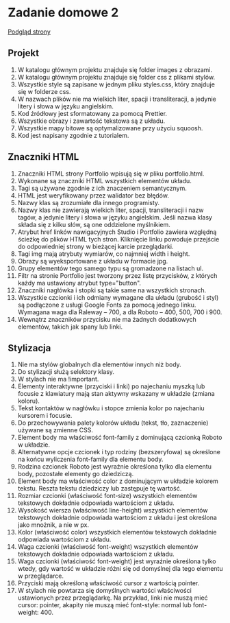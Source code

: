 # Zadanie domowe 2

<a href="https://sim-mag.github.io/goit-markup-hw-01/">Podgląd strony</a>

## Projekt

<ol>
<li>W katalogu głównym projektu znajduje się folder images z obrazami.</li>

<li>W katalogu głównym projektu znajduje się folder css z plikami stylów.</li>

<li>Wszystkie style są zapisane w jednym pliku styles.css, który znajduje się w folderze css.</li>

<li>W nazwach plików nie ma wielkich liter, spacji i transliteracji, a jedynie litery i słowa w języku angielskim.</li>

<li>Kod źródłowy jest sformatowany za pomocą Prettier.</li>

<li>Wszystkie obrazy i zawartość tekstowa są z układu.</li>

<li>Wszystkie mapy bitowe są optymalizowane przy użyciu squoosh.</li>

<li>Kod jest napisany zgodnie z tutorialem.</li>
</ol>

## Znaczniki HTML

<ol>
<li>Znaczniki HTML strony Portfolio wpisują się w pliku portfolio.html.</li>

<li>Wykonane są znaczniki HTML wszystkich elementów układu.</li>

<li>Tagi są używane zgodnie z ich znaczeniem semantycznym.</li>

<li>HTML jest weryfikowany przez walidator bez błędów.</li>

<li>Nazwy klas są zrozumiałe dla innego programisty.</li>

<li>Nazwy klas nie zawierają wielkich liter, spacji, transliteracji i nazw tagów, a jedynie litery i słowa w języku angielskim. Jeśli nazwa klasy składa się z kilku słów, są one oddzielone myślnikiem.</li>

<li>Atrybut href linków nawigacyjnych Studio i Portfolio zawiera względną ścieżkę do plików HTML tych stron. Kliknięcie linku powoduje przejście do odpowiedniej strony w bieżącej karcie przeglądarki.</li>

<li>Tagi img mają atrybuty wymiarów, co najmniej width i height.</li>

<li>Obrazy są wyeksportowane z układu w formacie jpg.</li>

<li>Grupy elementów tego samego typu są gromadzone na listach ul.</li>

<li>Filtr na stronie Portfolio jest tworzony przez listę przycisków, z których każdy ma ustawiony atrybut type="button".</li>

<li>Znaczniki nagłówka i stopki są takie same na wszystkich stronach.</li>

<li>Wszystkie czcionki i ich odmiany wymagane dla układu (grubość i styl) są podłączone z usługi Google Fonts za pomocą jednego linku. Wymagana waga dla Raleway – 700, a dla Roboto – 400, 500, 700 i 900.</li>

<li>Wewnątrz znaczników przycisku nie ma żadnych dodatkowych elementów, takich jak spany lub linki.</li>
</ol>

## Stylizacja

<ol>
<li>Nie ma stylów globalnych dla elementów innych niż body.</li>

<li>Do stylizacji służą selektory klasy.</li>

<li>W stylach nie ma !important.</li>

<li>Elementy interaktywne (przyciski i linki) po najechaniu myszką lub focusie z klawiatury mają stan aktywny wskazany w układzie (zmiana koloru).</li>

<li>Tekst kontaktów w nagłówku i stopce zmienia kolor po najechaniu kursorem i focusie.</li>

<li>Do przechowywania palety kolorów układu (tekst, tło, zaznaczenie) używane są zmienne CSS.</li>

<li>Element body ma właściwość font-family z dominującą czcionką Roboto w układzie.</li>

<li>Alternatywne opcje czcionek i typ rodziny (bezszeryfowa) są określone na końcu wyliczenia font-family dla elementu body.</li>

<li>Rodzina czcionek Roboto jest wyraźnie określona tylko dla elementu body, pozostałe elementy go dziedziczą.</li>

<li>Element body ma właściwość color z dominującym w układzie kolorem tekstu. Reszta tekstu dziedziczy lub zastępuje tę wartość.</li>

<li>Rozmiar czcionki (właściwość font-size) wszystkich elementów tekstowych dokładnie odpowiada wartościom z układu.</li>

<li>Wysokość wiersza (właściwość line-height) wszystkich elementów tekstowych dokładnie odpowiada wartościom z układu i jest określona jako mnożnik, a nie w px.</li>

<li>Kolor (właściwość color) wszystkich elementów tekstowych dokładnie odpowiada wartościom z układu.</li>

<li>Waga czcionki (właściwość font-weight) wszystkich elementów tekstowych dokładnie odpowiada wartościom z układu.</li>

<li>Waga czcionki (właściwość font-weight) jest wyraźnie określona tylko wtedy, gdy wartość w układzie różni się od domyślnej dla tego elementu w przeglądarce.</li>

<li>Przyciski mają określoną właściwość cursor z wartością pointer.</li>

<li>W stylach nie powtarza się domyślnych wartości właściwości ustawionych przez przeglądarkę. Na przykład, linki nie muszą mieć cursor: pointer, akapity nie muszą mieć font-style: normal lub font-weight: 400.</li>
</ol>
